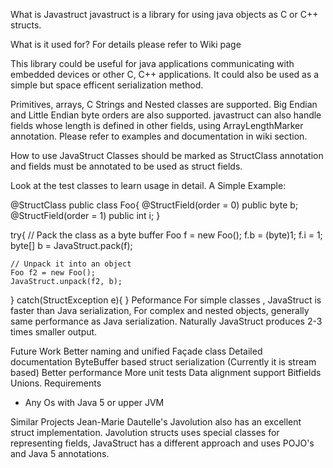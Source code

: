 What is Javastruct
javastruct is a library for using java objects as C or C++ structs.

What is it used for?
For details please refer to Wiki page

This library could be useful for java applications communicating with embedded devices or other C, C++ applications. It could also be used as a simple but space efficent serialization method.

Primitives, arrays, C Strings and Nested classes are supported. Big Endian and Little Endian byte orders are also supported. javastruct can also handle fields whose length is defined in other fields, using ArrayLengthMarker annotation. Please refer to examples and documentation in wiki section.

How to use JavaStruct
Classes should be marked as StructClass annotation and fields must be annotated to be used as struct fields.

Look at the test classes to learn usage in detail. A Simple Example:

@StructClass
public class Foo{
    @StructField(order = 0)
    public byte b;
    @StructField(order = 1)
    public int i;
}

try{
    // Pack the class as a byte buffer
    Foo f = new Foo();
    f.b = (byte)1;
    f.i = 1;
    byte[] b = JavaStruct.pack(f);
    
    // Unpack it into an object
    Foo f2 = new Foo();
    JavaStruct.unpack(f2, b);
}
catch(StructException e){
}
Peformance
For simple classes , JavaStruct is faster than Java serialization, For complex and nested objects, generally same performance as Java serialization. Naturally JavaStruct produces 2-3 times smaller output.

Future Work
Better naming and unified Façade class
Detailed documentation
ByteBuffer based struct serialization (Currently it is stream based)
Better performance
More unit tests
Data alignment support
Bitfields
Unions.
Requirements
- Any Os with Java 5 or upper JVM

Similar Projects
Jean-Marie Dautelle's Javolution also has an excellent struct implementation. Javolution structs uses special classes for representing fields, JavaStruct has a different approach and uses POJO's and Java 5 annotations.
